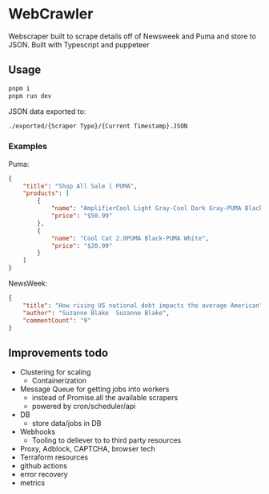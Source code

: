 # WebCrawler

Webscraper built to scrape details off of Newsweek and Puma and store to JSON.
Built with Typescript and puppeteer

## Usage

```bash
pnpm i
pnpm run dev
```

JSON data exported to:

```bash
./exported/{Scraper Type}/{Current Timestamp}.JSON
```

### Examples

Puma:

```JSON
{
    "title": "Shop All Sale | PUMA",
    "products": [
        {
            "name": "AmplifierCool Light Gray-Cool Dark Gray-PUMA Black",
            "price": "$50.99"
        },
        {
            "name": "Cool Cat 2.0PUMA Black-PUMA White",
            "price": "$20.99"
        }
    ]
}
```

NewsWeek:

```JSON
{
    "title": "How rising US national debt impacts the average American",
    "author": "Suzanne Blake  Suzanne Blake",
    "commentCount": "9"
}
```

## Improvements todo

- Clustering for scaling
  - Containerization
- Message Queue for getting jobs into workers
  - instead of Promise.all the available scrapers
  - powered by cron/scheduler/api
- DB
  - store data/jobs in DB
- Webhooks
  - Tooling to deliever to to third party resources
- Proxy, Adblock, CAPTCHA, browser tech
- Terraform resources
- github actions
- error recovery
- metrics
